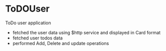 # ToDOUser
ToDo user application 

- fetched the user data using $http service and displayed in Card format
- fetched user todos data 
- performed Add, Delete and update operations